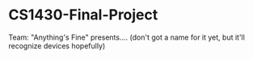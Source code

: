 # CS1430-Final-Project
Team: "Anything's Fine" presents.... (don't got a name for it yet, but it'll recognize devices hopefully)
